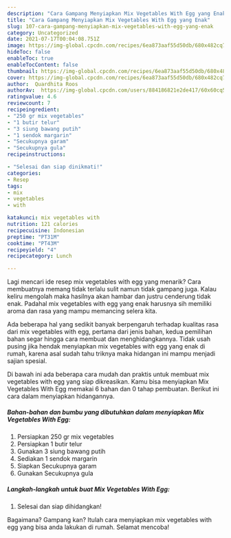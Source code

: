 ```yaml
---
description: "Cara Gampang Menyiapkan Mix Vegetables With Egg yang Enak"
title: "Cara Gampang Menyiapkan Mix Vegetables With Egg yang Enak"
slug: 107-cara-gampang-menyiapkan-mix-vegetables-with-egg-yang-enak
category: Uncategorized
date: 2021-07-17T00:04:08.751Z
image: https://img-global.cpcdn.com/recipes/6ea873aaf55d50db/680x482cq70/mix-vegetables-with-egg-foto-resep-utama.jpg
hideToc: false
enableToc: true
enableTocContent: false
thumbnail: https://img-global.cpcdn.com/recipes/6ea873aaf55d50db/680x482cq70/mix-vegetables-with-egg-foto-resep-utama.jpg
cover: https://img-global.cpcdn.com/recipes/6ea873aaf55d50db/680x482cq70/mix-vegetables-with-egg-foto-resep-utama.jpg
author:  Quardhita Roos
authorAv:  https://img-global.cpcdn.com/users/884186821e2de417/60x60cq50/avatar.jpg
ratingvalue: 4.6
reviewcount: 7
recipeingredient:
- "250 gr mix vegetables"
- "1 butir telur"
- "3 siung bawang putih"
- "1 sendok margarin"
- "Secukupnya garam"
- "Secukupnya gula"
recipeinstructions:

- "Selesai dan siap dinikmati!"
categories:
- Resep
tags:
- mix
- vegetables
- with

katakunci: mix vegetables with 
nutrition: 121 calories
recipecuisine: Indonesian
preptime: "PT31M"
cooktime: "PT43M"
recipeyield: "4"
recipecategory: Lunch

---
```



Lagi mencari ide resep mix vegetables with egg yang menarik? Cara membuatnya memang tidak terlalu sulit namun tidak gampang juga. Kalau keliru mengolah maka hasilnya akan hambar dan justru cenderung tidak enak. Padahal mix vegetables with egg yang enak harusnya sih memiliki aroma dan rasa yang mampu memancing selera kita.




Ada beberapa hal yang sedikit banyak berpengaruh terhadap kualitas rasa dari mix vegetables with egg, pertama dari jenis bahan, kedua pemilihan bahan segar hingga cara membuat dan menghidangkannya. Tidak usah pusing jika hendak menyiapkan mix vegetables with egg yang enak di rumah, karena asal sudah tahu triknya maka hidangan ini mampu menjadi sajian spesial.


Di bawah ini ada beberapa cara mudah dan praktis untuk membuat mix vegetables with egg yang siap dikreasikan. Kamu bisa menyiapkan Mix Vegetables With Egg memakai 6 bahan dan 0 tahap pembuatan. Berikut ini cara dalam menyiapkan hidangannya.

<!--inarticleads1-->

##### Bahan-bahan dan bumbu yang dibutuhkan dalam menyiapkan Mix Vegetables With Egg:

1. Persiapkan 250 gr mix vegetables
1. Persiapkan 1 butir telur
1. Gunakan 3 siung bawang putih
1. Sediakan 1 sendok margarin
1. Siapkan Secukupnya garam
1. Gunakan Secukupnya gula




<!--inarticleads2-->

##### Langkah-langkah untuk buat Mix Vegetables With Egg:


1. Selesai dan siap dihidangkan!



Bagaimana? Gampang kan? Itulah cara menyiapkan mix vegetables with egg yang bisa anda lakukan di rumah. Selamat mencoba!
